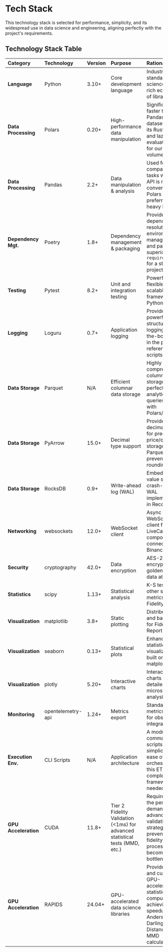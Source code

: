 # Tech Stack

This technology stack is selected for performance, simplicity, and its widespread use in data science and engineering, aligning perfectly with the project's requirements.

## Technology Stack Table

| Category | Technology | Version | Purpose | Rationale |
| :--- | :--- | :--- | :--- | :--- |
| **Language** | Python | 3.10+ | Core development language | Industry standard for data science and ML; rich ecosystem of libraries. |
| **Data Processing** | Polars | 0.20+ | High-performance data manipulation | Significantly faster than Pandas for large datasets due to its Rust backend and lazy evaluation, ideal for our data volumes. |
| **Data Processing** | Pandas | 2.2+ | Data manipulation & analysis | Used for compatibility or tasks where its API is more convenient. Polars is preferred for heavy lifting. |
| **Dependency Mgt.** | Poetry | 1.8+ | Dependency management & packaging | Provides robust dependency resolution, virtual environment management, and packaging, superior to `pip` + `requirements.txt` for a structured project. |
| **Testing** | Pytest | 8.2+ | Unit and integration testing | Powerful, flexible, and scalable testing framework for Python. |
| **Logging** | Loguru | 0.7+ | Application logging | Provides simple, powerful, and structured logging out-of-the-box, as seen in the provided reference scripts. |
| **Data Storage** | Parquet | N/A | Efficient columnar data storage | Highly efficient, compressed columnar storage format, perfect for analytical queries and use with Polars/Pandas. |
| **Data Storage** | PyArrow | 15.0+ | Decimal type support | Provides decimal128 type for precise price/quantity storage in Parquet files, preventing float rounding errors. |
| **Data Storage** | RocksDB | 0.9+ | Write-ahead log (WAL) | Embedded key-value store for crash-resistant WAL implementation in Reconstructor. |
| **Networking** | websockets | 12.0+ | WebSocket client | Async WebSocket client for LiveCapture component to connect to Binance streams. |
| **Security** | cryptography | 42.0+ | Data encryption | AES-256 encryption for golden sample data at rest. |
| **Statistics** | scipy | 1.13+ | Statistical analysis | K-S tests and other statistical metrics for FidelityReporter. |
| **Visualization** | matplotlib | 3.8+ | Static plotting | Distribution plots and basic charts for Fidelity Report. |
| **Visualization** | seaborn | 0.13+ | Statistical plots | Enhanced statistical visualizations built on matplotlib. |
| **Visualization** | plotly | 5.20+ | Interactive charts | Interactive HTML charts for detailed microstructure analysis. |
| **Monitoring** | opentelemetry-api | 1.24+ | Metrics export | Standardized metrics format for observability integration. |
| **Execution Env.** | CLI Scripts | N/A | Application architecture | A modular set of command-line scripts provides simplicity and ease of orchestration for this ETL task. No complex framework is needed. |
| **GPU Acceleration** | CUDA | 11.8+ | Tier 2 Fidelity Validation (<1ms) for advanced statistical tests (MMD, etc.) | Required to meet the performance demands of the advanced validation strategy and prevent the fidelity reporting process from becoming a bottleneck. |
| **GPU Acceleration** | RAPIDS | 24.04+ | GPU-accelerated data science libraries | Provides cuDF and cuPy for GPU-accelerated statistical computations, achieving 100x speedup for Anderson-Darling, Energy Distance, and MMD calculations. |
